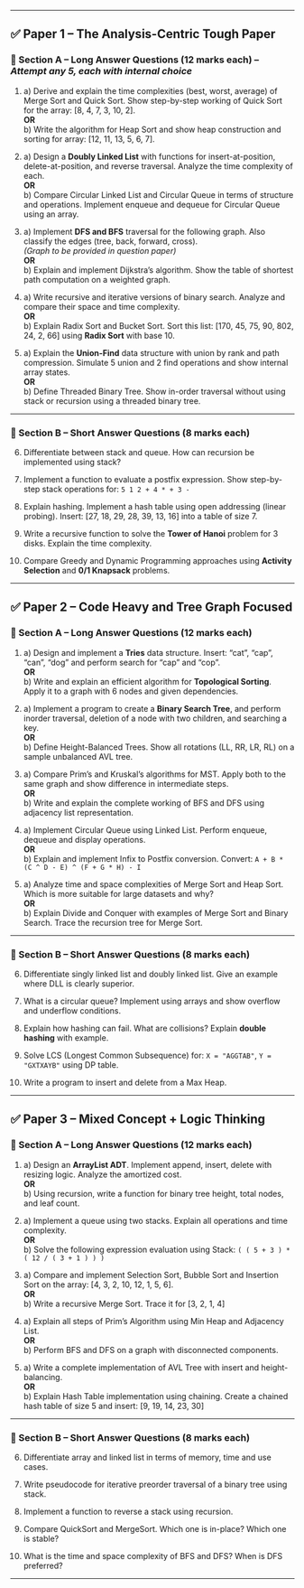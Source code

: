 
---

## ✅ **Paper 1 – The Analysis-Centric Tough Paper**

### 🔷 Section A – Long Answer Questions (12 marks each) – _Attempt any 5, each with internal choice_

1. a) Derive and explain the time complexities (best, worst, average) of Merge Sort and Quick Sort. Show step-by-step working of Quick Sort for the array: [8, 4, 7, 3, 10, 2].  
    **OR**  
    b) Write the algorithm for Heap Sort and show heap construction and sorting for array: [12, 11, 13, 5, 6, 7].
    
2. a) Design a **Doubly Linked List** with functions for insert-at-position, delete-at-position, and reverse traversal. Analyze the time complexity of each.  
    **OR**  
    b) Compare Circular Linked List and Circular Queue in terms of structure and operations. Implement enqueue and dequeue for Circular Queue using an array.
    
3. a) Implement **DFS and BFS** traversal for the following graph. Also classify the edges (tree, back, forward, cross).  
    _(Graph to be provided in question paper)_  
    **OR**  
    b) Explain and implement Dijkstra’s algorithm. Show the table of shortest path computation on a weighted graph.
    
4. a) Write recursive and iterative versions of binary search. Analyze and compare their space and time complexity.  
    **OR**  
    b) Explain Radix Sort and Bucket Sort. Sort this list: [170, 45, 75, 90, 802, 24, 2, 66] using **Radix Sort** with base 10.
    
5. a) Explain the **Union-Find** data structure with union by rank and path compression. Simulate 5 union and 2 find operations and show internal array states.  
    **OR**  
    b) Define Threaded Binary Tree. Show in-order traversal without using stack or recursion using a threaded binary tree.
    

---

### 🔷 Section B – Short Answer Questions (8 marks each)

6. Differentiate between stack and queue. How can recursion be implemented using stack?
    
7. Implement a function to evaluate a postfix expression. Show step-by-step stack operations for: `5 1 2 + 4 * + 3 -`
    
8. Explain hashing. Implement a hash table using open addressing (linear probing). Insert: [27, 18, 29, 28, 39, 13, 16] into a table of size 7.
    
9. Write a recursive function to solve the **Tower of Hanoi** problem for 3 disks. Explain the time complexity.
    
10. Compare Greedy and Dynamic Programming approaches using **Activity Selection** and **0/1 Knapsack** problems.
    

---

## ✅ **Paper 2 – Code Heavy and Tree Graph Focused**

### 🔷 Section A – Long Answer Questions (12 marks each)

1. a) Design and implement a **Tries** data structure. Insert: “cat”, “cap”, “can”, “dog” and perform search for “cap” and “cop”.  
    **OR**  
    b) Write and explain an efficient algorithm for **Topological Sorting**. Apply it to a graph with 6 nodes and given dependencies.
    
2. a) Implement a program to create a **Binary Search Tree**, and perform inorder traversal, deletion of a node with two children, and searching a key.  
    **OR**  
    b) Define Height-Balanced Trees. Show all rotations (LL, RR, LR, RL) on a sample unbalanced AVL tree.
    
3. a) Compare Prim’s and Kruskal’s algorithms for MST. Apply both to the same graph and show difference in intermediate steps.  
    **OR**  
    b) Write and explain the complete working of BFS and DFS using adjacency list representation.
    
4. a) Implement Circular Queue using Linked List. Perform enqueue, dequeue and display operations.  
    **OR**  
    b) Explain and implement Infix to Postfix conversion. Convert: `A + B * (C ^ D - E) ^ (F + G * H) - I`
    
5. a) Analyze time and space complexities of Merge Sort and Heap Sort. Which is more suitable for large datasets and why?  
    **OR**  
    b) Explain Divide and Conquer with examples of Merge Sort and Binary Search. Trace the recursion tree for Merge Sort.
    

---

### 🔷 Section B – Short Answer Questions (8 marks each)

6. Differentiate singly linked list and doubly linked list. Give an example where DLL is clearly superior.
    
7. What is a circular queue? Implement using arrays and show overflow and underflow conditions.
    
8. Explain how hashing can fail. What are collisions? Explain **double hashing** with example.
    
9. Solve LCS (Longest Common Subsequence) for: `X = "AGGTAB"`, `Y = "GXTXAYB"` using DP table.
    
10. Write a program to insert and delete from a Max Heap.
    

---

## ✅ **Paper 3 – Mixed Concept + Logic Thinking**

### 🔷 Section A – Long Answer Questions (12 marks each)

1. a) Design an **ArrayList ADT**. Implement append, insert, delete with resizing logic. Analyze the amortized cost.  
    **OR**  
    b) Using recursion, write a function for binary tree height, total nodes, and leaf count.
    
2. a) Implement a queue using two stacks. Explain all operations and time complexity.  
    **OR**  
    b) Solve the following expression evaluation using Stack: `( ( 5 + 3 ) * ( 12 / ( 3 + 1 ) ) )`
    
3. a) Compare and implement Selection Sort, Bubble Sort and Insertion Sort on the array: [4, 3, 2, 10, 12, 1, 5, 6].  
    **OR**  
    b) Write a recursive Merge Sort. Trace it for [3, 2, 1, 4]
    
4. a) Explain all steps of Prim’s Algorithm using Min Heap and Adjacency List.  
    **OR**  
    b) Perform BFS and DFS on a graph with disconnected components.
    
5. a) Write a complete implementation of AVL Tree with insert and height-balancing.  
    **OR**  
    b) Explain Hash Table implementation using chaining. Create a chained hash table of size 5 and insert: [9, 19, 14, 23, 30]
    

---

### 🔷 Section B – Short Answer Questions (8 marks each)

6. Differentiate array and linked list in terms of memory, time and use cases.
    
7. Write pseudocode for iterative preorder traversal of a binary tree using stack.
    
8. Implement a function to reverse a stack using recursion.
    
9. Compare QuickSort and MergeSort. Which one is in-place? Which one is stable?
    
10. What is the time and space complexity of BFS and DFS? When is DFS preferred?
    

---

